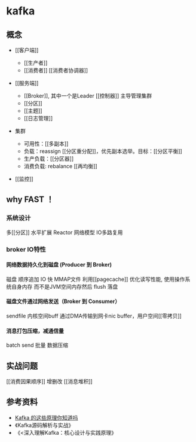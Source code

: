 # kafka
## 概念
 - [[客户端]]
    - [[生产者]]
    - [[消费者]] [[消费者协调器]]

- [[服务端]]
    - [[Broker]], 其中一个是Leader [[控制器]] 主导管理集群
    - [[分区]]
    - [[主题]]
    - [[日志管理]]
- 集群
    - 可用性：[[多副本]] 
    - 负载：reassign [[分区重分配]]，优先副本选举。目标：[[分区平衡]]
    - 生产负载：[[分区器]]
    - 消费负载: rebalance [[再均衡]]

- [[监控]]


## why FAST ！

### 系统设计
多[[分区]] 水平扩展
Reactor 网络模型 IO多路复用

### broker IO特性
#### 网络数据持久化到磁盘 (Producer 到 Broker)
磁盘 顺序追加 IO 快 
MMAP文件 利用[[pagecache]] 优化读写性能, 使用操作系统自身内存 而不是JVM空间内存然后 flush 落盘

#### 磁盘文件通过网络发送（Broker 到 Consumer）
sendfile 内核空间buff 通过DMA传输到网卡nic buffer，用户空间[[零拷贝]] 

#### 消息打包压缩，减通信量
batch send
批量 数据压缩
## 实战问题
[[消费因果顺序]] 增删改
[[消息堆积]]

## 参考资料
 - [Kafka 的这些原理你知道吗](https://segmentfault.com/a/1190000021370626?utm_source=tag-newest)
 - 《Kafka源码解析与实战》
 - 《<深入理解Kafka：核心设计与实践原理》